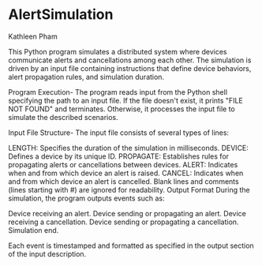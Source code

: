 # AlertSimulation

Kathleen Pham

This Python program simulates a distributed system where devices communicate alerts and cancellations among each other. The simulation is driven by an input file containing instructions that define device behaviors, alert propagation rules, and simulation duration.

Program Execution-
The program reads input from the Python shell specifying the path to an input file. If the file doesn't exist, it prints "FILE NOT FOUND" and terminates. Otherwise, it processes the input file to simulate the described scenarios.

Input File Structure-
The input file consists of several types of lines:

LENGTH: Specifies the duration of the simulation in milliseconds.
DEVICE: Defines a device by its unique ID.
PROPAGATE: Establishes rules for propagating alerts or cancellations between devices.
ALERT: Indicates when and from which device an alert is raised.
CANCEL: Indicates when and from which device an alert is cancelled.
Blank lines and comments (lines starting with #) are ignored for readability.
Output Format
During the simulation, the program outputs events such as:

Device receiving an alert.
Device sending or propagating an alert.
Device receiving a cancellation.
Device sending or propagating a cancellation.
Simulation end.

Each event is timestamped and formatted as specified in the output section of the input description.

